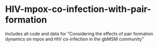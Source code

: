 # HIV-mpox-co-infection-with-pair-formation
Includes all code and data for "Considering the effects of pair formation dynamics on mpox and HIV co-infection in the gbMSM community" 
